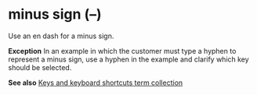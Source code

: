 # minus sign (–)

Use an en dash for a minus sign.

**Exception** In an example in which the customer must type a hyphen to represent a minus sign, use a hyphen in the example and clarify which key should be selected.

**See also** [Keys and keyboard shortcuts term collection](../term-collections/keys-keyboard-shortcuts.md)
